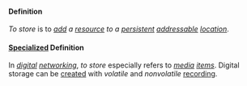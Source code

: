 #### Definition

*To store* is to *[add](https://github.com/gcassel/Modular-Organization-Terminology/blob/master/terms/add.md) a [resource](https://github.com/gcassel/Modular-Organization-Terminology/blob/master/terms/resource.md) to a [persistent](https://github.com/gcassel/Modular-Organization-Terminology/blob/master/terms/persist.md) [addressable](https://github.com/gcassel/Modular-Organization-Terminology/blob/master/terms/address.md) [location](https://github.com/gcassel/Modular-Organization-Terminology/blob/master/terms/location.md)*.

#### [Specialized](https://github.com/gcassel/Modular-Organization-Terminology/blob/master/terms/specialize.md) Definition

In *[digital](https://github.com/gcassel/Modular-Organization-Terminology/blob/master/terms/digital.md) [networking](https://github.com/gcassel/Modular-Organization-Terminology/blob/master/terms/network.md)*, *to store* especially refers to *[media](https://github.com/gcassel/Modular-Organization-Terminology/blob/master/terms/media.md) [items](https://github.com/gcassel/Modular-Organization-Terminology/blob/master/terms/item.md)*.  Digital storage can be [created](https://github.com/gcassel/Modular-Organization-Terminology/blob/master/terms/create.md) with *volatile* and *nonvolatile* [recording](https://github.com/gcassel/Modular-Organization-Terminology/blob/master/terms/record.md).

